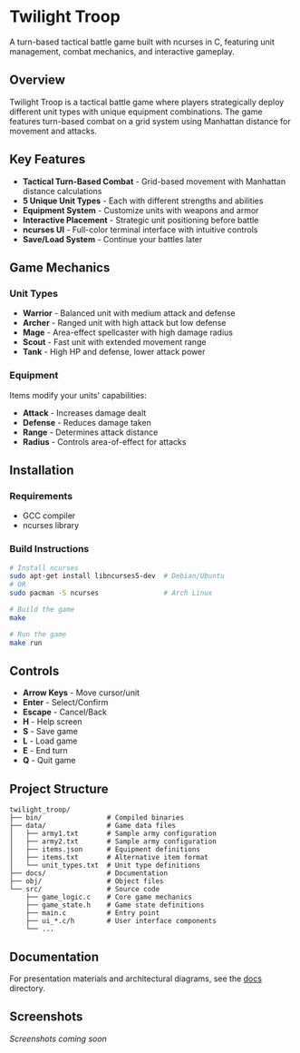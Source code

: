 # Twilight Troop

A turn-based tactical battle game built with ncurses in C, featuring unit management, combat mechanics, and interactive gameplay.

## Overview

Twilight Troop is a tactical battle game where players strategically deploy different unit types with unique equipment combinations. The game features turn-based combat on a grid system using Manhattan distance for movement and attacks.

## Key Features

- **Tactical Turn-Based Combat** - Grid-based movement with Manhattan distance calculations
- **5 Unique Unit Types** - Each with different strengths and abilities
- **Equipment System** - Customize units with weapons and armor
- **Interactive Placement** - Strategic unit positioning before battle
- **ncurses UI** - Full-color terminal interface with intuitive controls
- **Save/Load System** - Continue your battles later

## Game Mechanics

### Unit Types
- **Warrior** - Balanced unit with medium attack and defense
- **Archer** - Ranged unit with high attack but low defense
- **Mage** - Area-effect spellcaster with high damage radius
- **Scout** - Fast unit with extended movement range
- **Tank** - High HP and defense, lower attack power

### Equipment
Items modify your units' capabilities:
- **Attack** - Increases damage dealt
- **Defense** - Reduces damage taken
- **Range** - Determines attack distance
- **Radius** - Controls area-of-effect for attacks

## Installation

### Requirements
- GCC compiler
- ncurses library

### Build Instructions
```bash
# Install ncurses
sudo apt-get install libncurses5-dev  # Debian/Ubuntu
# OR
sudo pacman -S ncurses                # Arch Linux

# Build the game
make

# Run the game
make run
```

## Controls

- **Arrow Keys** - Move cursor/unit
- **Enter** - Select/Confirm
- **Escape** - Cancel/Back
- **H** - Help screen
- **S** - Save game
- **L** - Load game
- **E** - End turn
- **Q** - Quit game

## Project Structure

```
twilight_troop/
├── bin/                # Compiled binaries
├── data/               # Game data files
│   ├── army1.txt       # Sample army configuration
│   ├── army2.txt       # Sample army configuration
│   ├── items.json      # Equipment definitions
│   ├── items.txt       # Alternative item format
│   └── unit_types.txt  # Unit type definitions
├── docs/               # Documentation
├── obj/                # Object files
└── src/                # Source code
    ├── game_logic.c    # Core game mechanics
    ├── game_state.h    # Game state definitions
    ├── main.c          # Entry point
    ├── ui_*.c/h        # User interface components
    └── ...
```

## Documentation

For presentation materials and architectural diagrams, see the [docs](docs/) directory.

## Screenshots

*Screenshots coming soon*
